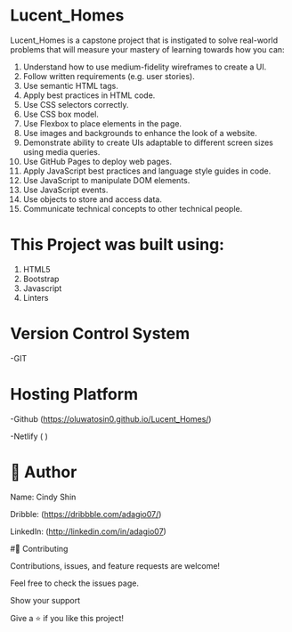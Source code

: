 # Lucent_Homes

Lucent_Homes is a capstone project that is instigated to solve real-world problems that will measure your mastery of learning towards how you can:

1) Understand how to use medium-fidelity wireframes to create a UI.
2) Follow written requirements (e.g. user stories).
3) Use semantic HTML tags.
4) Apply best practices in HTML code.
5) Use CSS selectors correctly.
6) Use CSS box model.
7) Use Flexbox to place elements in the page.
8) Use images and backgrounds to enhance the look of a website.
9) Demonstrate ability to create UIs adaptable to different screen sizes using media queries.
10) Use GitHub Pages to deploy web pages.
11) Apply JavaScript best practices and language style guides in code.
12) Use JavaScript to manipulate DOM elements.
13) Use JavaScript events.
14) Use objects to store and access data.
15) Communicate technical concepts to other technical people.


# This Project was built using:
1) HTML5
2) Bootstrap
3) Javascript
4) Linters


# Version Control System
-GIT

# Hosting Platform
-Github (https://oluwatosin0.github.io/Lucent_Homes/)


-Netlify (                             )

# 👤 Author

Name: Cindy Shin

Dribble: (https://dribbble.com/adagio07/)


LinkedIn: (http://linkedin.com/in/adagio07)


#🤝 Contributing

Contributions, issues, and feature requests are welcome!

Feel free to check the issues page.

Show your support

Give a ⭐️ if you like this project!
